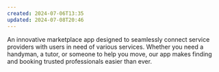 ```yaml
---
created: 2024-07-06T13:35
updated: 2024-07-08T20:46
---
```

An innovative marketplace app designed to seamlessly connect service providers with users in need of various services. Whether you need a handyman, a tutor, or someone to help you move, our app makes finding and booking trusted professionals easier than ever.

